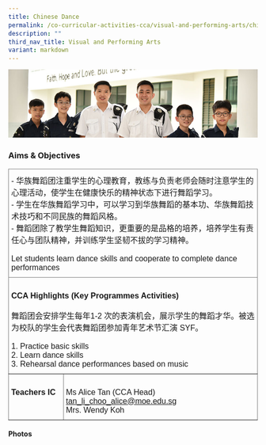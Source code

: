 ```yaml
---
title: Chinese Dance
permalink: /co-curricular-activities-cca/visual-and-performing-arts/chinese-dance/
description: ""
third_nav_title: Visual and Performing Arts
variant: markdown
---
```

![](/images/Website%20Banners%20Subpage/948x260%20masterhead%20-%20Co%20Curricular%20Activities4.jpg)

### Aims &amp; Objectives

<style type="text/css">
.tg  {border-collapse:collapse;border-spacing:0;}
.tg td{border-color:black;border-style:solid;border-width:1px;font-family:Arial, sans-serif;font-size:16px;
  overflow:hidden;padding:10px 5px;word-break:normal;}
.tg th{border-color:black;border-style:solid;border-width:1px;font-family:Arial, sans-serif;font-size:16px;
  font-weight:normal;overflow:hidden;padding:10px 5px;word-break:normal;}
.tg .tg-0pky{border-color:inherit;text-align:left;vertical-align:top}
</style>
<table class="tg">
<thead>
  <tr>
    <th class="tg-0pky" colspan="2"><span style="font-weight:bold">    </span>- 华族舞蹈团注重学生的心理教育，教练与负责老师会随时注意学生的心理活动，使学生在健康快乐的精神状态下进行舞蹈学习。<br>
			- 学生在华族舞蹈学习中，可以学习到华族舞蹈的基本功、华族舞蹈技术技巧和不同民族的舞蹈风格。<br>
			- 舞蹈团除了教学生舞蹈知识，更重要的是品格的培养，培养学生有责任心与团队精神，并训练学生坚韧不拔的学习精神。<br>
			<br><span style="font-weight:400;font-style:normal">Let students learn dance skills and cooperate to complete dance performances
			</span>
		</th>
  </tr>
</thead>
<tbody>
  <tr>
    <td class="tg-0pky" colspan="2"><br><span style="font-weight:bold;font-style:normal">CCA Highlights (Key Programmes Activities)<br></span><br>
			<span style="font-weight:400;font-style:normal">舞蹈团会安排学生每年1-2 次的表演机会，展示学生的舞蹈才华。被选为校队的学生会代表舞蹈团参加青年艺术节汇演 SYF。</span><br><br>
			<span style="font-weight:400;font-style:normal"> 1. </span>Practice basic skills<br>
			2. Learn dance skills<br>
			3. Rehearsal dance performances based on music<br>
		</td>
  </tr>
  <tr>
     <td class="tg-0pky"><br><span style="font-weight:bold">Teachers IC</span></td>
    <td class="tg-0pky"><br><span style="font-weight:normal;font-style:normal">Ms Alice Tan (CCA Head) </span><a href="mailto:tan_li_choo_alice@moe.edu.sg" target="_blank" rel="noopener noreferrer">tan_li_choo_alice@moe.edu.sg</a>
			<br><span style="font-weight:normal">Mrs. Wendy Koh
</span></td>
  </tr>
</tbody>
</table>


#### Photos




